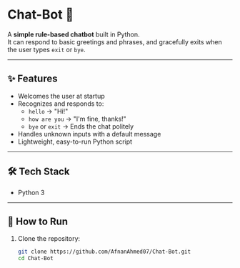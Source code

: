 # Chat-Bot 💬

A **simple rule-based chatbot** built in Python.  
It can respond to basic greetings and phrases, and gracefully exits when the user types `exit` or `bye`.

---

## ✨ Features
- Welcomes the user at startup  
- Recognizes and responds to:
  - `hello` → "Hi!"
  - `how are you` → "I'm fine, thanks!"
  - `bye` or `exit` → Ends the chat politely  
- Handles unknown inputs with a default message  
- Lightweight, easy-to-run Python script  

---

## 🛠️ Tech Stack
- Python 3  

---

## 🚀 How to Run
1. Clone the repository:
   ```bash
   git clone https://github.com/AfnanAhmed07/Chat-Bot.git
   cd Chat-Bot
